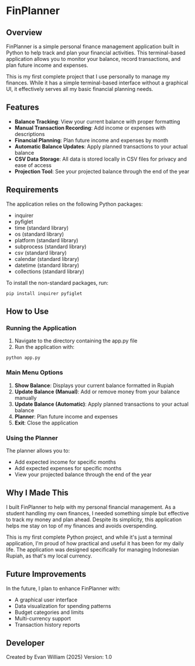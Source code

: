 # FinPlanner

## Overview
FinPlanner is a simple personal finance management application built in Python to help track and plan your financial activities. This terminal-based application allows you to monitor your balance, record transactions, and plan future income and expenses. 

This is my first complete project that I use personally to manage my finances. While it has a simple terminal-based interface without a graphical UI, it effectively serves all my basic financial planning needs.

## Features
- **Balance Tracking**: View your current balance with proper formatting
- **Manual Transaction Recording**: Add income or expenses with descriptions
- **Financial Planning**: Plan future income and expenses by month
- **Automatic Balance Updates**: Apply planned transactions to your actual balance
- **CSV Data Storage**: All data is stored locally in CSV files for privacy and ease of access
- **Projection Tool**: See your projected balance through the end of the year

## Requirements
The application relies on the following Python packages:
- inquirer
- pyfiglet
- time (standard library)
- os (standard library)
- platform (standard library)
- subprocess (standard library)
- csv (standard library)
- calendar (standard library)
- datetime (standard library)
- collections (standard library)

To install the non-standard packages, run:
```
pip install inquirer pyfiglet
```

## How to Use

### Running the Application
1. Navigate to the directory containing the app.py file
2. Run the application with:
```
python app.py
```

### Main Menu Options
1. **Show Balance**: Displays your current balance formatted in Rupiah
2. **Update Balance (Manual)**: Add or remove money from your balance manually
3. **Update Balance (Automatic)**: Apply planned transactions to your actual balance
4. **Planner**: Plan future income and expenses
5. **Exit**: Close the application

### Using the Planner
The planner allows you to:
- Add expected income for specific months
- Add expected expenses for specific months
- View your projected balance through the end of the year

## Why I Made This
I built FinPlanner to help with my personal financial management. As a student handling my own finances, I needed something simple but effective to track my money and plan ahead. Despite its simplicity, this application helps me stay on top of my finances and avoids overspending.

This is my first complete Python project, and while it's just a terminal application, I'm proud of how practical and useful it has been for my daily life. The application was designed specifically for managing Indonesian Rupiah, as that's my local currency.

## Future Improvements
In the future, I plan to enhance FinPlanner with:
- A graphical user interface
- Data visualization for spending patterns
- Budget categories and limits
- Multi-currency support
- Transaction history reports

## Developer
Created by Evan William (2025)
Version: 1.0